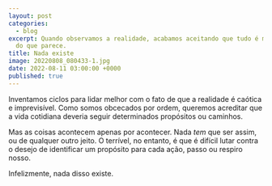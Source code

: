 ```yaml
---
layout: post
categories:
  - blog
excerpt: Quando observamos a realidade, acabamos aceitando que tudo é mais simples
  do que parece.
title: Nada existe
image: 20220808_080433-1.jpg
date: 2022-08-11 03:00:00 +0000
published: true
---
```

Inventamos ciclos para lidar melhor com o fato de que a realidade é caótica e imprevisível. Como somos obcecados por ordem, queremos acreditar que a vida cotidiana deveria seguir determinados propósitos ou caminhos.

Mas as coisas acontecem apenas por acontecer. Nada _tem_ que ser assim, ou de qualquer outro jeito. O terrível, no entanto, é que é difícil lutar contra o desejo de identificar um propósito para cada ação, passo ou respiro nosso.

Infelizmente, nada disso existe.
